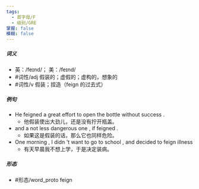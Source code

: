```yaml
---
tags:
  - 首字母/F
  - 级别/GRE
掌握: false
模糊: false
---
```

##### 词义
- 英：/feɪnd/； 美：/feɪnd/
- #词性/adj  假装的；虚假的；虚构的，想象的
- #词性/v  假装；捏造（feign 的过去式）
##### 例句
- He feigned a great effort to open the bottle without success .
	- 他假装使出大劲儿，还是没有拧开瓶盖。
- and a not less dangerous one , if feigned .
	- 如果这是假装的话，那么它也同样危险。
- One morning , I didn 't want to go to school , and decided to feign illness
	- 有天早晨我不想上学，于是决定装病。
##### 形态
- #形态/word_proto feign
